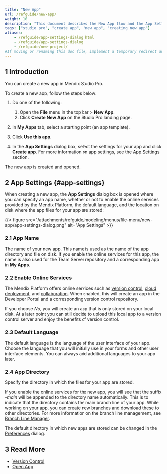 ```yaml
---
title: "New App"
url: /refguide/new-app/
weight: 10
description: "This document describes the New App flow and the App Settings dialog box."
tags: ["studio pro", "create app", "new app", "creating new app"]
aliases:
    - /refguide/app-settings-dialog.html
    - /refguide/app-settings-dialog
    - /refguide/new-project/
#If moving or renaming this doc file, implement a temporary redirect and let the respective team know they should update the URL in the product. See Mapping to Products for more details.
---
```


## 1 Introduction

You can create a new app in Mendix Studio Pro. 

To create a new app, follow the steps below:

1. Do one of the following:
    1. Open the **File** menu in the top bar > **New App**.
    2. Click **Create New App** on the Studio Pro landing page.

2. In **My Apps** tab, select a starting point (an app template).
3. Click **Use this app**.
4. In the **App Settings** dialog box, select the settings for your app and click **Create app**. For more information on app settings, see the [App Settings](#app-settings) section. 

The new app is created and opened. 

## 2 App Settings {#app-settings}

When creating a new app, the **App Settings** dialog box is opened where you can specify an app name, whether or not to enable the online services provided by the Mendix Platform, the default language, and the location on disk where the app files for your app are stored:

{{< figure src="/attachments/refguide/modeling/menus/file-menu/new-app/app-settings-dialog.png" alt="App Settings" >}}

### 2.1 App Name

The name of your new app. This name is used as the name of the app directory and file on disk. If you enable the online services for this app, the name is also used for the Team Server repository and a corresponding app in **My Apps**.

### 2.2 Enable Online Services

The Mendix Platform offers online services such as [version control](/refguide/version-control/), [cloud deployment](/developerportal/deploy/), and [collaboration](/refguide/collaborative-development/). When enabled, this will create an app in the Developer Portal and a corresponding version control repository.

If you choose *No*, you will create an app that is only stored on your local disk. At a later point you can still decide to upload this local app to a version control server and enjoy the benefits of version control.

### 2.3 Default Language

The default language is the language of the user interface of your app. Choose the language that you will initially use in your forms and other user interface elements. You can always add additional languages to your app later.

### 2.4 App Directory

Specify the directory in which the files for your app are stored.

If you enable the online services for the new app, you will see that the suffix *-main* will be appended to the directory name automatically. This is to indicate that the directory contains the main branch line of your app. While working on your app, you can create new branches and download these to other directories. For more information on the branch line management, see [Branch Line Manager](/refguide/branch-line-manager-dialog/).

The default directory in which new apps are stored can be changed in the [Preferences](/refguide/preferences-dialog/#241-default-app-directory) dialog.

## 3 Read More

* [Version Control](/refguide/version-control/)
* [Open App](/refguide/open-app-dialog/)
